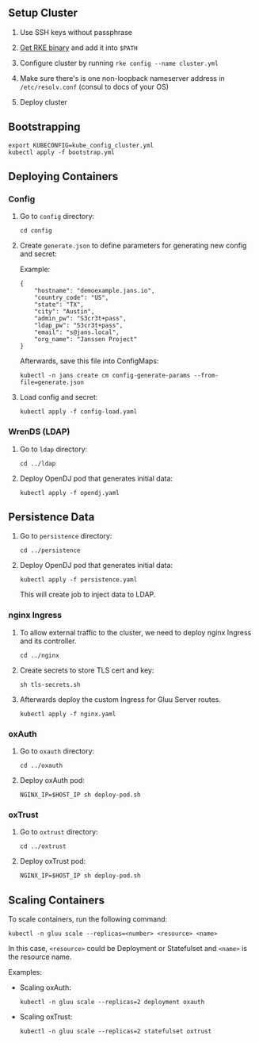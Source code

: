 ## Setup Cluster

1.  Use SSH keys without passphrase

1.  [Get RKE binary](https://rancher.com/docs/rke/latest/en/installation/#download-the-rke-binary) and add it into `$PATH`

1.  Configure cluster by running `rke config --name cluster.yml`

1.  Make sure there's is one non-loopback nameserver address in `/etc/resolv.conf` (consul to docs of your OS)

1.  Deploy cluster

## Bootstrapping

    export KUBECONFIG=kube_config_cluster.yml
    kubectl apply -f bootstrap.yml

## Deploying Containers

### Config

1.  Go to `config` directory:

        cd config

1.  Create `generate.json` to define parameters for generating new config and secret:

    Example:

        {
            "hostname": "demoexample.jans.io",
            "country_code": "US",
            "state": "TX",
            "city": "Austin",
            "admin_pw": "S3cr3t+pass",
            "ldap_pw": "S3cr3t+pass",
            "email": "s@jans.local",
            "org_name": "Janssen Project"
        }

    Afterwards, save this file into ConfigMaps:

        kubectl -n jans create cm config-generate-params --from-file=generate.json

1.  Load config and secret:

        kubectl apply -f config-load.yaml

### WrenDS (LDAP)

1.  Go to `ldap` directory:

        cd ../ldap

1.  Deploy OpenDJ pod that generates initial data:

        kubectl apply -f opendj.yaml

## Persistence Data

1.  Go to `persistence` directory:

        cd ../persistence

1.  Deploy OpenDJ pod that generates initial data:

        kubectl apply -f persistence.yaml

    This will create job to inject data to LDAP.

### nginx Ingress

1.  To allow external traffic to the cluster, we need to deploy nginx Ingress and its controller.

        cd ../nginx

1.  Create secrets to store TLS cert and key:

        sh tls-secrets.sh

1.  Afterwards deploy the custom Ingress for Gluu Server routes.

        kubectl apply -f nginx.yaml

### oxAuth

1.  Go to `oxauth` directory:

        cd ../oxauth

1.  Deploy oxAuth pod:

        NGINX_IP=$HOST_IP sh deploy-pod.sh

### oxTrust

1.  Go to `oxtrust` directory:

        cd ../oxtrust

1.  Deploy oxTrust pod:

        NGINX_IP=$HOST_IP sh deploy-pod.sh

## Scaling Containers

To scale containers, run the following command:

    kubectl -n gluu scale --replicas=<number> <resource> <name>

In this case, `<resource>` could be Deployment or Statefulset and `<name>` is the resource name.

Examples:

-   Scaling oxAuth:

        kubectl -n gluu scale --replicas=2 deployment oxauth

-   Scaling oxTrust:

        kubectl -n gluu scale --replicas=2 statefulset oxtrust
